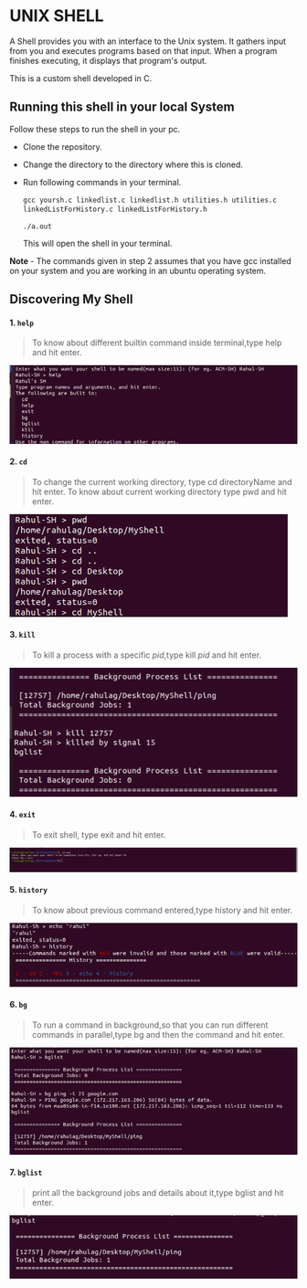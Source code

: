 # UNIX SHELL

A Shell provides you with an interface to the Unix system. It gathers input from you and executes programs based on that input. When a program finishes executing, it displays that program's output.

This is a custom shell developed in C.

## Running this shell in your local System

Follow these steps to run the shell in your pc.

* Clone the repository.
* Change the directory to the directory where this is cloned.
* Run following commands in your terminal.
 
     ```
     gcc yoursh.c linkedlist.c linkedlist.h utilities.h utilities.c linkedListForHistory.c linkedListForHistory.h
     ```

    ```
    ./a.out
    ```
    This will open the shell in your terminal.

**Note** - The commands given in step 2 assumes that you have gcc installed on your system and you are working in an ubuntu operating system.

## Discovering My Shell

#### 1. ```help```
 >To know about different builtin command inside terminal,type help and hit enter.

![Image of help command](/static/shell_help.png)

 #### 2. ```cd```
 >To change the current working directory, type cd directoryName and hit enter.
 >To know about current working directory type pwd and hit enter.

![Image of cd command](/static/shell_cd.png)

 #### 3. ```kill```
 >To kill a process with a specific _pid_,type kill _pid_ and hit enter.

![Image of kill command](/static/shell_kill.png)

 #### 4. ```exit```
 >To exit shell, type exit and hit enter.

![Image of exit command](/static/shell_exit.png)

 #### 5. ```history```
 >To know about previous command entered,type history and hit enter.

![Image of history command](/static/shell_history.png)

 #### 6. ```bg```
 >To run a command in background,so that you can run different commands in parallel,type bg and then the command and hit enter.

![Image of bg command](/static/shell_bg.png)

 #### 7. ```bglist```
 >print all the background jobs and details about it,type bglist and hit enter.

![Image of bglist command](/static/shell_bglist.png)

 


